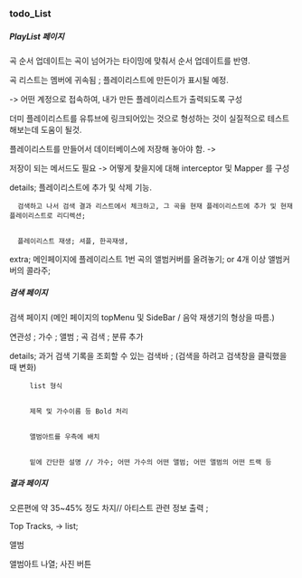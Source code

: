 ### todo_List

##### PlayList 페이지
곡 순서 업데이트는 곡이 넘어가는 타이밍에 맞춰서 순서 업데이트를 반영.

곡 리스트는 멤버에 귀속됨 ; 플레이리스트에 만든이가 표시될 예정.

-> 어떤 계정으로 접속하여, 내가 만든 플레이리스트가 출력되도록 구성



더미 플레이리스트를 유튜브에 링크되어있는 것으로 형성하는 것이 실질적으로 테스트해보는데 도움이 될것.


플레이리스트를 만들어서 데이터베이스에 저장해 놓아야 함. -> 


저장이 되는 메서드도 필요  -> 어떻게 찾을지에 대해 interceptor 및 Mapper 를 구성



details;   플레이리스트에 추가 및 삭제 기능.


      검색하고 나서 검색 결과 리스트에서 체크하고, 그 곡을 현재 플레이리스트에 추가 및 현재 플레이리스트로 리디렉션;

      
      플레이리스트 재생; 셔플, 한곡재생, 

      
extra; 메인페이지에 플레이리스트 1번 곡의 앨범커버를 올려놓기; or 4개 이상 앨범커버의 콜라주;




##### 검색 페이지

검색 페이지 (메인 페이지의 topMenu 및 SideBar /  음악 재생기의 형상을 따름.)


연관성 ; 가수 ; 앨범 ; 곡 검색  ; 분류 추가



   details;    과거 검색 기록을 조회할 수 있는 검색바 ; (검색을 하려고 검색창을 클릭했을 때 변화)

   
         list 형식

         
         제목 및 가수이름 등 Bold 처리

         
         앨범아트를 우측에 배치

         
         밑에 간단한 설명 // 가수; 어떤 가수의 어떤 앨범; 어떤 앨범의 어떤 트랙 등





##### 결과 페이지


오른편에 약 35~45% 정도 차지// 아티스트 관련 정보 출력 ; 




Top Tracks,
-> list;




앨범




앨범아트 나열;  사진 버튼
